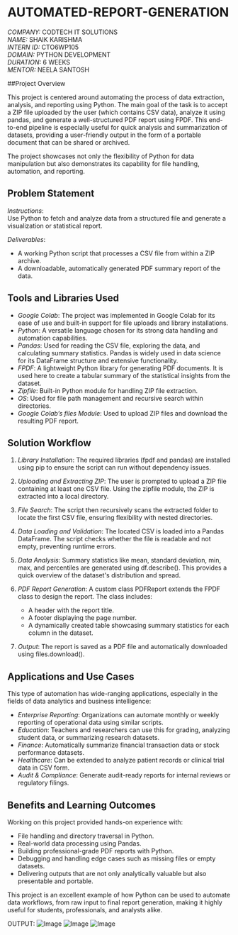 # AUTOMATED-REPORT-GENERATION

*COMPANY:* CODTECH IT SOLUTIONS  
*NAME:* SHAIK KARISHMA  
*INTERN ID:* CTO6WP105  
*DOMAIN:* PYTHON DEVELOPMENT  
*DURATION:* 6 WEEKS  
*MENTOR:* NEELA SANTOSH

##Project Overview

This project is centered around automating the process of data extraction, analysis, and reporting using Python. The main goal of the task is to accept a ZIP file uploaded by the user (which contains CSV data), analyze it using pandas, and generate a well-structured PDF report using FPDF. This end-to-end pipeline is especially useful for quick analysis and summarization of datasets, providing a user-friendly output in the form of a portable document that can be shared or archived.

The project showcases not only the flexibility of Python for data manipulation but also demonstrates its capability for file handling, automation, and reporting.

## Problem Statement

*Instructions*:  
Use Python to fetch and analyze data from a structured file and generate a visualization or statistical report.

*Deliverables*:  
- A working Python script that processes a CSV file from within a ZIP archive.  
- A downloadable, automatically generated PDF summary report of the data.

## Tools and Libraries Used

- *Google Colab*: The project was implemented in Google Colab for its ease of use and built-in support for file uploads and library installations.
- *Python*: A versatile language chosen for its strong data handling and automation capabilities.
- *Pandas*: Used for reading the CSV file, exploring the data, and calculating summary statistics. Pandas is widely used in data science for its DataFrame structure and extensive functionality.
- *FPDF*: A lightweight Python library for generating PDF documents. It is used here to create a tabular summary of the statistical insights from the dataset.
- *Zipfile*: Built-in Python module for handling ZIP file extraction.
- *OS*: Used for file path management and recursive search within directories.
- *Google Colab’s files Module*: Used to upload ZIP files and download the resulting PDF report.

## Solution Workflow

1. *Library Installation*: The required libraries (fpdf and pandas) are installed using pip to ensure the script can run without dependency issues.

2. *Uploading and Extracting ZIP*: The user is prompted to upload a ZIP file containing at least one CSV file. Using the zipfile module, the ZIP is extracted into a local directory.

3. *File Search*: The script then recursively scans the extracted folder to locate the first CSV file, ensuring flexibility with nested directories.

4. *Data Loading and Validation*: The located CSV is loaded into a Pandas DataFrame. The script checks whether the file is readable and not empty, preventing runtime errors.

5. *Data Analysis*: Summary statistics like mean, standard deviation, min, max, and percentiles are generated using df.describe(). This provides a quick overview of the dataset's distribution and spread.

6. *PDF Report Generation*: A custom class PDFReport extends the FPDF class to design the report. The class includes:
   - A header with the report title.
   - A footer displaying the page number.
   - A dynamically created table showcasing summary statistics for each column in the dataset.

7. *Output*: The report is saved as a PDF file and automatically downloaded using files.download().

## Applications and Use Cases

This type of automation has wide-ranging applications, especially in the fields of data analytics and business intelligence:

- *Enterprise Reporting*: Organizations can automate monthly or weekly reporting of operational data using similar scripts.
- *Education*: Teachers and researchers can use this for grading, analyzing student data, or summarizing research datasets.
- *Finance*: Automatically summarize financial transaction data or stock performance datasets.
- *Healthcare*: Can be extended to analyze patient records or clinical trial data in CSV form.
- *Audit & Compliance*: Generate audit-ready reports for internal reviews or regulatory filings.

## Benefits and Learning Outcomes

Working on this project provided hands-on experience with:
- File handling and directory traversal in Python.
- Real-world data processing using Pandas.
- Building professional-grade PDF reports with Python.
- Debugging and handling edge cases such as missing files or empty datasets.
- Delivering outputs that are not only analytically valuable but also presentable and portable.

This project is an excellent example of how Python can be used to automate data workflows, from raw input to final report generation, making it highly useful for students, professionals, and analysts alike.

OUTPUT:
![Image](https://github.com/user-attachments/assets/43e72fe6-5d27-4711-84a9-c50ebecba3dc)
![Image](https://github.com/user-attachments/assets/7def9859-9bad-41e6-b5a4-7e108cb4c4c6)
![Image](https://github.com/user-attachments/assets/8fe2e616-6666-4896-8fac-a52d9398bde4)

